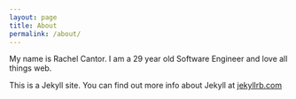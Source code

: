 ```yaml
---
layout: page
title: About
permalink: /about/
---
```


My name is Rachel Cantor. I am a 29 year old Software Engineer and love all things web.

This is a Jekyll site. You can find out more info about Jekyll at [jekyllrb.com](http://jekyllrb.com/)